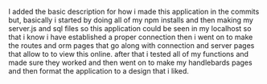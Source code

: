 I added the basic description for how i made this application in the commits but, basically i started by doing all of my npm installs and then making my server.js and sql files so this application could be seen in my localhost so that i know i have established a proper connection then i went on to make the routes and orm pages that go along with connection and server pages that allow to to view this online. after that i tested all of my functions and made sure they worked and then went on to make my handlebards pages and then format the application to a design that i liked.